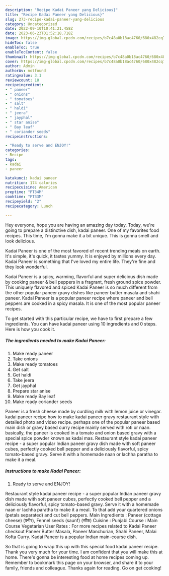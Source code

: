 ```yaml
---
description: "Recipe Kadai Paneer yang Delicious}"
title: "Recipe Kadai Paneer yang Delicious}"
slug: 273-recipe-kadai-paneer-yang-delicious
category: Uncategorized
date: 2022-09-10T10:41:21.458Z
date: 2023-06-23T01:52:18.718Z
image: https://img-global.cpcdn.com/recipes/b7c48a0b18ac4760/680x482cq70/kadai-paneer-recipe-main-photo.jpg
hideToc: false
enableToc: true
enableTocContent: false
thumbnail: https://img-global.cpcdn.com/recipes/b7c48a0b18ac4760/680x482cq70/kadai-paneer-recipe-main-photo.jpg
cover: https://img-global.cpcdn.com/recipes/b7c48a0b18ac4760/680x482cq70/kadai-paneer-recipe-main-photo.jpg
author: Admin
authorAv: notfound
ratingvalue: 3.1
reviewcount: 18
recipeingredient:
- " paneer"
- " onions"
- " tomatoes"
- " salt"
- " haldi"
- " jeera"
- " jayphal"
- " star anise"
- " Bay leaf"
- " coriander seeds"
recipeinstructions:

- "Ready to serve and ENJOY!"
categories:
- Recipe
tags:
- kadai
- paneer

katakunci: kadai paneer 
nutrition: 174 calories
recipecuisine: American
preptime: "PT34M"
cooktime: "PT33M"
recipeyield: "2"
recipecategory: Lunch

---
```



Hey everyone, hope you are having an amazing day today. Today, we're going to prepare a distinctive dish, kadai paneer. One of my favorites food recipes. This time, I'm gonna make it a bit unique. This is gonna smell and look delicious.

Kadai Paneer is one of the most favored of recent trending meals on earth. It's simple, it's quick, it tastes yummy. It is enjoyed by millions every day. Kadai Paneer is something that I've loved my entire life. They're fine and they look wonderful.

Kadai Paneer is a spicy, warming, flavorful and super delicious dish made by cooking paneer &amp; bell peppers in a fragrant, fresh ground spice powder. This uniquely flavored and spiced Kadai Paneer is so much different from the other popular paneer gravy dishes like paneer butter masala and shahi paneer. Kadai Paneer is a popular paneer recipe where paneer and bell peppers are cooked in a spicy masala. It is one of the most popular paneer recipes.


To get started with this particular recipe, we have to first prepare a few ingredients. You can have kadai paneer using 10 ingredients and 0 steps. Here is how you cook it.

<!--inarticleads1-->

##### The ingredients needed to make Kadai Paneer:

1. Make ready  paneer
1. Take  onions
1. Make ready  tomatoes
1. Get  salt
1. Get  haldi
1. Take  jeera
1. Get  jayphal
1. Prepare  star anise
1. Make ready  Bay leaf
1. Make ready  coriander seeds


Paneer is a fresh cheese made by curdling milk with lemon juice or vinegar. kadai paneer recipe how to make kadai paneer gravy restaurant style with detailed photo and video recipe. perhaps one of the popular paneer based main dish or gravy based curry recipe mainly served with roti or naan. basically, the paneer is cooked in a tomato and onion based gravy with a special spice powder known as kadai mas. Restaurant style kadai paneer recipe - a super popular Indian paneer gravy dish made with soft paneer cubes, perfectly cooked bell pepper and a deliciously flavorful, spicy tomato-based gravy. Serve it with a homemade naan or lachha paratha to make it a meal. 

<!--inarticleads2-->

##### Instructions to make Kadai Paneer:


1. Ready to serve and ENJOY!

Restaurant style kadai paneer recipe - a super popular Indian paneer gravy dish made with soft paneer cubes, perfectly cooked bell pepper and a deliciously flavorful, spicy tomato-based gravy. Serve it with a homemade naan or lachha paratha to make it a meal. To that add your quartered onions (petals separated) and cut bell peppers. Main Ingredients : Paneer (cottage cheese) (पनीर), Fennel seeds (saunf) (सौंफ) Cuisine : Punjabi Course : Main Course Vegetarian User Rates : For more recipes related to Kadai Paneer checkout Paneer Butter Masala, Paneer Manchurian, Shahi Paneer, Malai Kofta Curry. Kadai Paneer is a popular Indian main-course dish. 

So that is going to wrap this up with this special food kadai paneer recipe. Thank you very much for your time. I am confident that you will make this at home. There's gonna be interesting food at home recipes coming up. Remember to bookmark this page on your browser, and share it to your family, friends and colleague. Thanks again for reading. Go on get cooking!
